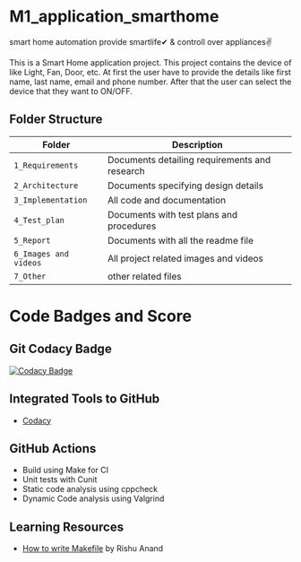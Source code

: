 # M1_application_smarthome
smart home automation provide smartlife✔ & controll over appliances✌


This is a Smart Home application project. This project contains  the device of   like Light, Fan, Door, etc. At first the user have to provide the details like first name, last name, email and phone number. After that the user can select the device that they want to ON/OFF. 


## Folder Structure
|Folder             | Description |
|-------------------| -----------------------------------------|
| `1_Requirements`   | Documents detailing requirements and research|
| `2_Architecture`         | Documents specifying design details|
| `3_Implementation` | All code and documentation|
| `4_Test_plan`      | Documents with test plans and procedures|
| `5_Report`| Documents with all the readme file|
| `6_Images and videos`|All project related images and videos|
| `7_Other`| other related files|


# Code Badges and Score

## Git Codacy Badge


[![Codacy Badge](https://app.codacy.com/project/badge/Grade/3c8f9ee11a7a47a39e6711eb12a3147f)](https://www.codacy.com/gh/pushpalathabt/M1_application_smarthome/dashboard?utm_source=github.com&amp;utm_medium=referral&amp;utm_content=pushpalathabt/M1_application_smarthome&amp;utm_campaign=Badge_Grade)



## Integrated Tools to GitHub
*  [Codacy](https://www.codacy.com/)

## GitHub Actions
* Build using Make for CI
* Unit tests with Cunit
* Static code analysis using cppcheck
* Dynamic Code analysis using Valgrind

## Learning Resources
* [How to write Makefile](https://github.com/riuandg5/learn-makefile) by Rishu Anand


